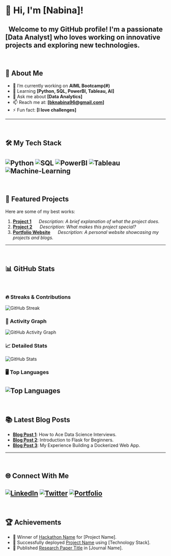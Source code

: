 
# 👋 Hi, I'm [Nabina]!
 
Welcome to my GitHub profile! I'm a passionate [Data Analyst] who loves working on innovative projects and exploring new technologies.
 
---
 
## 🌟 About Me
- 🔭 I’m currently working on **AIML Bootcamp(#)**
- 🌱 Learning **[Python, SQL, PowerBI, Tableau, AI]**
- 💬 Ask me about **[Data Analytics]**
- 📫 Reach me at: **[bknabina96@gmail.com]**
- ⚡ Fun fact: **[I love challenges]**
 
---
 
## 🛠️ My Tech Stack
![Python](https://img.shields.io/badge/Python-3.9-blue)
![SQL](https://img.shields.io/badge/SQL-yellow)
![PowerBI](https://img.shields.io/badge/PowerBI-blue)
![Tableau](https://img.shields.io/badge/Tableau-lightblue)
![Machine-Learning](https://img.shields.io/badge/Machine-Learning-orange)
 
---
 
## 🚀 Featured Projects
Here are some of my best works:
1. [**Project 1**](https://github.com/codehog96/imdbtop250moviesproject1.ipynb)  
   _Description: A brief explanation of what the project does._
 
2. [**Project 2**](https://github.com/YourUsername/YourRepo)  
   _Description: What makes this project special?_
 
3. [**Portfolio Website**](https://github.com/YourUsername/Portfolio)  
   _Description: A personal website showcasing my projects and blogs._
 
---
 
## 📊 GitHub Stats
 
### 🔥 Streaks & Contributions
![GitHub Streak](https://github-readme-streak-stats.herokuapp.com/?user=codehog96&theme=dark)
 
### 🌟 Activity Graph
![GitHub Activity Graph](https://github-readme-activity-graph.cyclic.app/graph?username=codehog96&theme=dracula)
 
### 📈 Detailed Stats
![GitHub Stats](https://github-readme-stats.vercel.app/api?username=codehog96&show_icons=true&theme=radical)
 
### 🖥️ Top Languages
![Top Languages](https://github-readme-stats.vercel.app/api/top-langs/?username=codehog96&layout=compact&theme=radical)
 
---
 
## 📚 Latest Blog Posts
- [**Blog Post 1**](#): How to Ace Data Science Interviews.
- [**Blog Post 2**](#): Introduction to Flask for Beginners.
- [**Blog Post 3**](#): My Experience Building a Dockerized Web App.
 
---
 
## 🌐 Connect With Me
[![LinkedIn](https://img.shields.io/badge/LinkedIn-YourName-blue?logo=linkedin)](https://linkedin.com/in/YourProfile)
[![Twitter](https://img.shields.io/badge/Twitter-YourHandle-blue?logo=twitter)](https://twitter.com/YourHandle)
[![Portfolio](https://img.shields.io/badge/Portfolio-YourWebsite-lightblue)](https://YourWebsite.com)
 
---
 
## 🏆 Achievements
- 🏅 Winner of [Hackathon Name](#) for [Project Name].
- 🚀 Successfully deployed [Project Name](#) using [Technology Stack].
- 📜 Published [Research Paper Title](#) in [Journal Name].
 
